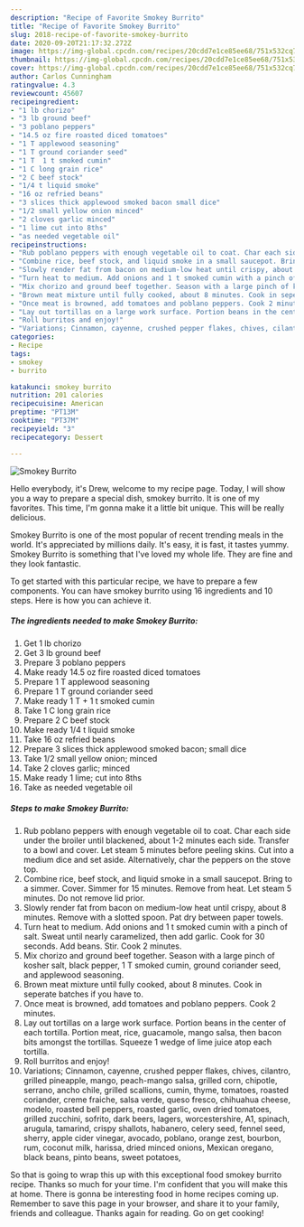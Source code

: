```yaml
---
description: "Recipe of Favorite Smokey Burrito"
title: "Recipe of Favorite Smokey Burrito"
slug: 2018-recipe-of-favorite-smokey-burrito
date: 2020-09-20T21:17:32.272Z
image: https://img-global.cpcdn.com/recipes/20cdd7e1ce85ee68/751x532cq70/smokey-burrito-recipe-main-photo.jpg
thumbnail: https://img-global.cpcdn.com/recipes/20cdd7e1ce85ee68/751x532cq70/smokey-burrito-recipe-main-photo.jpg
cover: https://img-global.cpcdn.com/recipes/20cdd7e1ce85ee68/751x532cq70/smokey-burrito-recipe-main-photo.jpg
author: Carlos Cunningham
ratingvalue: 4.3
reviewcount: 45607
recipeingredient:
- "1 lb chorizo"
- "3 lb ground beef"
- "3 poblano peppers"
- "14.5 oz fire roasted diced tomatoes"
- "1 T applewood seasoning"
- "1 T ground coriander seed"
- "1 T  1 t smoked cumin"
- "1 C long grain rice"
- "2 C beef stock"
- "1/4 t liquid smoke"
- "16 oz refried beans"
- "3 slices thick applewood smoked bacon small dice"
- "1/2 small yellow onion minced"
- "2 cloves garlic minced"
- "1 lime cut into 8ths"
- "as needed vegetable oil"
recipeinstructions:
- "Rub poblano peppers with enough vegetable oil to coat. Char each side under the broiler until blackened, about 1-2 minutes each side. Transfer to a bowl and cover. Let steam 5 minutes before peeling skins. Cut into a medium dice and set aside. Alternatively, char the peppers on the stove top."
- "Combine rice, beef stock, and liquid smoke in a small saucepot. Bring to a simmer. Cover. Simmer for 15 minutes. Remove from heat. Let steam 5 minutes. Do not remove lid prior."
- "Slowly render fat from bacon on medium-low heat until crispy, about 8 minutes. Remove with a slotted spoon. Pat dry between paper towels."
- "Turn heat to medium. Add onions and 1 t smoked cumin with a pinch of salt. Sweat until nearly caramelized, then add garlic. Cook for 30 seconds. Add beans. Stir. Cook 2 minutes."
- "Mix chorizo and ground beef together. Season with a large pinch of kosher salt, black pepper, 1 T smoked cumin, ground coriander seed, and applewood seasoning."
- "Brown meat mixture until fully cooked, about 8 minutes. Cook in seperate batches if you have to."
- "Once meat is browned, add tomatoes and poblano peppers. Cook 2 minutes."
- "Lay out tortillas on a large work surface. Portion beans in the center of each tortilla. Portion meat, rice, guacamole, mango salsa, then bacon bits amongst the tortillas. Squeeze 1 wedge of lime juice atop each tortilla."
- "Roll burritos and enjoy!"
- "Variations; Cinnamon, cayenne, crushed pepper flakes, chives, cilantro, grilled pineapple, mango, peach-mango salsa, grilled corn, chipotle, serrano, ancho chile, grilled scallions, cumin, thyme, tomatoes, roasted coriander, creme fraiche, salsa verde, queso fresco, chihuahua cheese, modelo, roasted bell peppers, roasted garlic, oven dried tomatoes, grilled zucchini, sofrito, dark beers, lagers, worcestershire, A1, spinach, arugula, tamarind, crispy shallots, habanero, celery seed, fennel seed, sherry, apple cider vinegar, avocado, poblano, orange zest, bourbon, rum, coconut milk, harissa, dried minced onions, Mexican oregano, black beans, pinto beans, sweet potatoes,"
categories:
- Recipe
tags:
- smokey
- burrito

katakunci: smokey burrito 
nutrition: 201 calories
recipecuisine: American
preptime: "PT13M"
cooktime: "PT37M"
recipeyield: "3"
recipecategory: Dessert

---
```



![Smokey Burrito](https://img-global.cpcdn.com/recipes/20cdd7e1ce85ee68/751x532cq70/smokey-burrito-recipe-main-photo.jpg)

Hello everybody, it's Drew, welcome to my recipe page. Today, I will show you a way to prepare a special dish, smokey burrito. It is one of my favorites. This time, I'm gonna make it a little bit unique. This will be really delicious.



Smokey Burrito is one of the most popular of recent trending meals in the world. It's appreciated by millions daily. It's easy, it is fast, it tastes yummy. Smokey Burrito is something that I've loved my whole life. They are fine and they look fantastic.


To get started with this particular recipe, we have to prepare a few components. You can have smokey burrito using 16 ingredients and 10 steps. Here is how you can achieve it.

<!--inarticleads1-->

##### The ingredients needed to make Smokey Burrito:

1. Get 1 lb chorizo
1. Get 3 lb ground beef
1. Prepare 3 poblano peppers
1. Make ready 14.5 oz fire roasted diced tomatoes
1. Prepare 1 T applewood seasoning
1. Prepare 1 T ground coriander seed
1. Make ready 1 T + 1 t smoked cumin
1. Take 1 C long grain rice
1. Prepare 2 C beef stock
1. Make ready 1/4 t liquid smoke
1. Take 16 oz refried beans
1. Prepare 3 slices thick applewood smoked bacon; small dice
1. Take 1/2 small yellow onion; minced
1. Take 2 cloves garlic; minced
1. Make ready 1 lime; cut into 8ths
1. Take as needed vegetable oil




<!--inarticleads2-->

##### Steps to make Smokey Burrito:

1. Rub poblano peppers with enough vegetable oil to coat. Char each side under the broiler until blackened, about 1-2 minutes each side. Transfer to a bowl and cover. Let steam 5 minutes before peeling skins. Cut into a medium dice and set aside. Alternatively, char the peppers on the stove top.
1. Combine rice, beef stock, and liquid smoke in a small saucepot. Bring to a simmer. Cover. Simmer for 15 minutes. Remove from heat. Let steam 5 minutes. Do not remove lid prior.
1. Slowly render fat from bacon on medium-low heat until crispy, about 8 minutes. Remove with a slotted spoon. Pat dry between paper towels.
1. Turn heat to medium. Add onions and 1 t smoked cumin with a pinch of salt. Sweat until nearly caramelized, then add garlic. Cook for 30 seconds. Add beans. Stir. Cook 2 minutes.
1. Mix chorizo and ground beef together. Season with a large pinch of kosher salt, black pepper, 1 T smoked cumin, ground coriander seed, and applewood seasoning.
1. Brown meat mixture until fully cooked, about 8 minutes. Cook in seperate batches if you have to.
1. Once meat is browned, add tomatoes and poblano peppers. Cook 2 minutes.
1. Lay out tortillas on a large work surface. Portion beans in the center of each tortilla. Portion meat, rice, guacamole, mango salsa, then bacon bits amongst the tortillas. Squeeze 1 wedge of lime juice atop each tortilla.
1. Roll burritos and enjoy!
1. Variations; Cinnamon, cayenne, crushed pepper flakes, chives, cilantro, grilled pineapple, mango, peach-mango salsa, grilled corn, chipotle, serrano, ancho chile, grilled scallions, cumin, thyme, tomatoes, roasted coriander, creme fraiche, salsa verde, queso fresco, chihuahua cheese, modelo, roasted bell peppers, roasted garlic, oven dried tomatoes, grilled zucchini, sofrito, dark beers, lagers, worcestershire, A1, spinach, arugula, tamarind, crispy shallots, habanero, celery seed, fennel seed, sherry, apple cider vinegar, avocado, poblano, orange zest, bourbon, rum, coconut milk, harissa, dried minced onions, Mexican oregano, black beans, pinto beans, sweet potatoes,




So that is going to wrap this up with this exceptional food smokey burrito recipe. Thanks so much for your time. I'm confident that you will make this at home. There is gonna be interesting food in home recipes coming up. Remember to save this page in your browser, and share it to your family, friends and colleague. Thanks again for reading. Go on get cooking!
